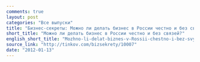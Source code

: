 ```yaml
---
comments: true
layout: post
categories: "Все выпуски"
title: "Бизнес-секреты: Можно ли делать бизнес в России честно и без связей?"
short_title: "Можно ли делать бизнес в России честно и без связей?"
english_short_title: "Mozhno-li-delat-biznes-v-Rossii-chestno-i-bez-svyazey"
source_link: "http://tinkov.com/bizsekrety/10007"
date: "2012-01-13"
---
```


